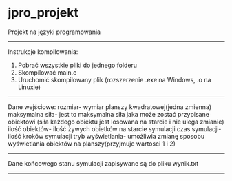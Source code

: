 # jpro_projekt
Projekt na języki programowania

------------------------------

Instrukcje kompilowania:
1) Pobrać wszystkie pliki do jednego folderu
2) Skompilować main.c
3) Uruchomić skompilowany plik (rozszerzenie .exe na Windows, .o na Linuxie)

------------------------------

Dane wejściowe:
rozmiar- wymiar planszy kwadratowej(jedna zmienna)
maksymalna siła- jest to maksymalna siła jaka może zostać przypisane obiektowi
(siła każdego obiektu jest losowana na starcie i nie ulega zmianie)
ilość obiektów- ilość żywych obietków na starcie symulacji
czas symulacji- ilość kroków symulacji
tryb wyświetlania- umożliwia zmianę sposobu wyświetlania obiektów na planszy(przyjmuje wartosci 1 i 2)

------------------------------

Dane końcowego stanu symulacji zapisywane są do pliku wynik.txt

------------------------------
